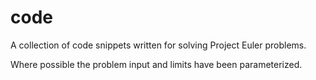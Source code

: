# code
A collection of code snippets written for solving Project Euler problems. 

Where possible the problem input and limits have been parameterized.
